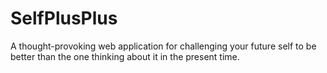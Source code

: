 # SelfPlusPlus
A thought-provoking web application for challenging your future self to be better than the one thinking about it in the present time.

